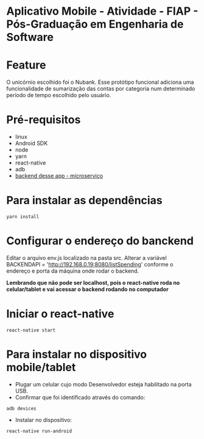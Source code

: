 # Aplicativo Mobile - Atividade - FIAP - Pós-Graduação em Engenharia de Software

# Feature
O unicórnio escolhido foi o Nubank. 
Esse protótipo funcional adiciona uma funcionalidade de sumarização das contas por categoria
num determinado período de tempo escolhido pelo usuário. 

# Pré-requisitos
- linux
- Android SDK
- node
- yarn
- react-native
- adb
- [backend desse app - microserviço]( https://github.com/dvriesman/fiap-nubank-api)

# Para instalar as dependências
```
yarn install
```

# Configurar o endereço do banckend
Editar o arquivo env.js localizado na pasta src.
Alterar a variável BACKENDAPI = 'http://192.168.0.19:8080/listSpending' conforme o endereço e porta
da máquina onde rodar o backend. 

**Lembrando que não pode ser localhost, pois o react-native roda no celular/tablet e vai acessar o backend rodando no computador**

# Iniciar o react-native
```
react-native start
```

# Para instalar no dispositivo mobile/tablet 
- Plugar um celular cujo modo Desenvolvedor esteja habilitado na porta USB.
- Confirmar que foi identificado através do comando:

```
adb devices
```
- Instalar no dispositivo:
```
react-native run-android
```








